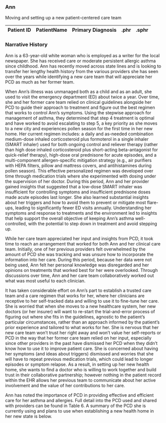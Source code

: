 
### Ann
Moving and setting up a new patient-centered care team


| Patient ID | PatientName   | Primary Diagnosis  | .phr | .sphr |
| ------------- | :-------- | :-------- | :-------- | :-------- | 



### Narrative History


Ann is a 63-year-old white woman who is employed as a writer for the local newspaper. She has received care or moderate persistent allergic asthma since childhood. Ann has recently moved across state lines and is looking to transfer her lengthy health history from the various providers she has seen over the years while identifying a new care team that will appreciate her PCD as much as her former team. 

When Ann’s illness was unmanaged both as a child and as an adult, she used to visit the emergency department (ED) about twice a year. Over time, she and her former care team relied on clinical guidelines alongside her PCD to guide their approach to treatment and figure out the best regimen that works to control Ann’s symptoms. Using the stepwise approach for management of asthma, they determined that step 4 treatment is optimal and have worked to avoid escalating to step 5, a key priority as she moves to a new city and experiences pollen season for the first time in her new home. Her current regimen includes: a daily and as-needed combination medium-dose inhaled corticosteroid plus formoterol in a single inhaler (SMART inhaler) used for both ongoing control and reliever therapy (rather than high dose inhaled corticosteroid plus short-acting beta-antagonist for quick-relief therapy), high-dose oral prednisone for acute episodes, and a multi-component allergen-specific mitigation strategy (e.g., air purifiers with HEPA filters, pillow and mattress covers, and antihistamines during pollen season). This effective personalized regimen was developed over time through medication trials where she experimented with dosing under the supervision of her doctor. During this period, Ann and her provider gained insights that suggested that a low-dose SMART inhaler was insufficient for controlling symptoms and insufficient prednisone doses made acute episodes last longer. She also learned substantial insights about her triggers and how to avoid them to prevent or mitigate most flare-ups, leading to significantly fewer ED visits annually. Understanding her symptoms and response to treatments and the environment led to insights that help support the overall objective of keeping Ann’s asthma well-controlled, with the potential to step down in treatment and avoid stepping up. 

While her care team appreciated her input and insights from PCD, it took time to reach an arrangement that worked for both Ann and her clinical care team. Initially, one of her previous providers felt overwhelmed by the amount of PCD she was tracking and was unsure how to incorporate the information into her care. During this period, because her data were not being used, Ann felt her personal knowledge was disregarded and her opinions on treatments that worked best for her were overlooked. Through discussions over time, Ann and her care team collaboratively worked out what was most useful to each clinician.

It has taken considerable effort on Ann’s part to establish a trusted care team and a care regimen that works for her, where her clinicians are receptive to her self-tracked data and willing to use it to fine-tune her care. She is worried that when she moves to a new healthcare system, her new doctors (or her insurer) will want to re-start the trial-and-error process of figuring out where she fits in the guidelines, agnostic to the patient’s particular circumstances, rather than an approach informed by the patient’s prior experience and tailored to what works for her. She is nervous that her new care team won’t trust her right away and won’t value her self-reports or PCD in the way that her former care team relied on her input, especially since other providers in the past have dismissed her PCD when they didn’t know how to use it to improve patient care. She is concerned about having her symptoms (and ideas about triggers) dismissed and worries that she will have to repeat previous medication trials, which could lead to longer episodes or symptom relapse. As a result, in setting up her new health home, she wants to find a doctor who is willing to work together and build trust in their collaborative partnership; however nothing in the patient record within the EHR allows her previous team to communicate about her active involvement and the value of her contributions to her care. 

Ann has noted the importance of PCD in providing effective and efficient care for her asthma and allergies. Full detail into the PCD used and shared with providers can be found in Table 6. A summary of the PCD she is currently using and plans to use when establishing a new health home in her new state is below.

